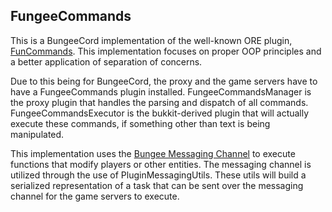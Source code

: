 ## FungeeCommands

This is a BungeeCord implementation of the well-known ORE plugin, [FunCommands](https://github.com/OpenRedstoneEngineers/FunCommands-Legacy). This implementation focuses on proper OOP principles and a better application of separation of concerns.

Due to this being for BungeeCord, the proxy and the game servers have to have a FungeeCommands plugin installed. FungeeCommandsManager is the proxy plugin that handles the parsing and dispatch of all commands. FungeeCommandsExecutor is the bukkit-derived plugin that will actually execute these commands, if something other than text is being manipulated.

This implementation uses the [Bungee Messaging Channel](https://www.spigotmc.org/wiki/bukkit-bungee-plugin-messaging-channel/) to execute functions that modify players or other entities. The messaging channel is utilized through the use of PluginMessagingUtils. These utils will build a serialized representation of a task that can be sent over the messaging channel for the game servers to execute. 